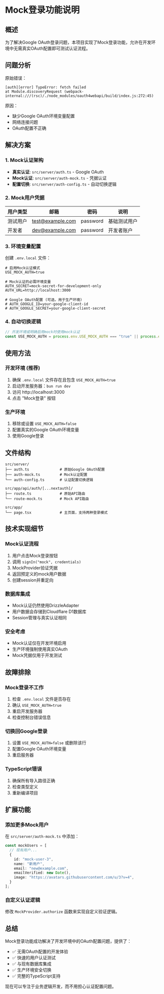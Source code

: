 # Mock登录功能说明

## 概述

为了解决Google OAuth登录问题，本项目实现了Mock登录功能，允许在开发环境中无需真实OAuth配置即可测试认证流程。

## 问题分析

原始错误：
```
[auth][error] TypeError: fetch failed
at Module.discoveryRequest (webpack-internal:///(rsc)/./node_modules/oauth4webapi/build/index.js:272:45)
```

原因：
- 缺少Google OAuth环境变量配置
- 网络连接问题
- OAuth配置不正确

## 解决方案

### 1. Mock认证架构

- **真实认证**: `src/server/auth.ts` - Google OAuth
- **Mock认证**: `src/server/auth-mock.ts` - 凭据认证
- **配置切换**: `src/server/auth-config.ts` - 自动切换逻辑

### 2. Mock用户凭据

| 用户类型 | 邮箱 | 密码 | 说明 |
|---------|------|------|------|
| 测试用户 | test@example.com | password | 基础测试用户 |
| 开发者 | dev@example.com | password | 开发者账户 |

### 3. 环境变量配置

创建 `.env.local` 文件：
```env
# 启用Mock认证模式
USE_MOCK_AUTH=true

# Mock认证的必需环境变量
AUTH_SECRET=mock-secret-for-development-only
AUTH_URL=http://localhost:3000

# Google OAuth配置 (可选，用于生产环境)
# AUTH_GOOGLE_ID=your-google-client-id
# AUTH_GOOGLE_SECRET=your-google-client-secret
```

### 4. 自动切换逻辑

```typescript
// 开发环境或明确启用mock时使用mock认证
const USE_MOCK_AUTH = process.env.USE_MOCK_AUTH === "true" || process.env.NODE_ENV === "development";
```

## 使用方法

### 开发环境 (推荐)

1. 确保 `.env.local` 文件存在且包含 `USE_MOCK_AUTH=true`
2. 启动开发服务器：`bun run dev`
3. 访问 http://localhost:3000
4. 点击 "Mock登录" 按钮

### 生产环境

1. 移除或设置 `USE_MOCK_AUTH=false`
2. 配置真实的Google OAuth环境变量
3. 使用Google登录

## 文件结构

```
src/server/
├── auth.ts              # 原始Google OAuth配置
├── auth-mock.ts         # Mock认证配置
└── auth-config.ts       # 认证配置切换逻辑

src/app/api/auth/[...nextauth]/
├── route.ts             # 原始API路由
└── route-mock.ts        # Mock API路由

src/app/
└── page.tsx             # 主页面，支持两种登录模式
```

## 技术实现细节

### Mock认证流程

1. 用户点击Mock登录按钮
2. 调用 `signIn("mock", credentials)`
3. MockProvider验证凭据
4. 返回预定义的mock用户数据
5. 创建session并重定向

### 数据库集成

- Mock认证仍然使用DrizzleAdapter
- 用户数据会存储到Cloudflare D1数据库
- Session管理与真实认证相同

### 安全考虑

- Mock认证仅在开发环境启用
- 生产环境强制使用真实OAuth
- Mock凭据仅用于开发测试

## 故障排除

### Mock登录不工作

1. 检查 `.env.local` 文件是否存在
2. 确认 `USE_MOCK_AUTH=true`
3. 重启开发服务器
4. 检查控制台错误信息

### 切换回Google登录

1. 设置 `USE_MOCK_AUTH=false` 或删除该行
2. 配置Google OAuth环境变量
3. 重启服务器

### TypeScript错误

1. 确保所有导入路径正确
2. 检查类型定义
3. 重新编译项目

## 扩展功能

### 添加更多Mock用户

在 `src/server/auth-mock.ts` 中添加：

```typescript
const mockUsers = [
  // 现有用户...
  {
    id: "mock-user-3",
    name: "新用户",
    email: "new@example.com",
    emailVerified: new Date(),
    image: "https://avatars.githubusercontent.com/u/3?v=4",
  }
];
```

### 自定义认证逻辑

修改 `MockProvider.authorize` 函数来实现自定义验证逻辑。

## 总结

Mock登录功能成功解决了开发环境中的OAuth配置问题，提供了：

- ✅ 无需OAuth配置的开发体验
- ✅ 快速的用户认证测试
- ✅ 与现有数据库集成
- ✅ 生产环境安全切换
- ✅ 完整的TypeScript支持

现在可以专注于业务逻辑开发，而不用担心认证配置问题。
